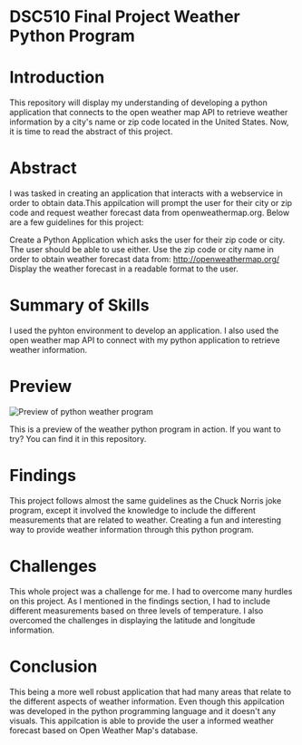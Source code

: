 # DSC510 Final Project Weather Python Program



# Introduction
This repository will display my understanding of developing a python application that connects to the open weather map API to retrieve weather information by a city's name or zip code located in the United States. Now, it is time to read the abstract of this project.



# Abstract
I was tasked in creating an application that interacts with a webservice in order to obtain data.This appilcation will prompt the user for their city or zip code and request weather forecast data from openweathermap.org. Below are a few guidelines for this project:

Create a Python Application which asks the user for their zip code or city. The user should be able to use either. Use the zip code or city name in order to obtain weather forecast data from: http://openweathermap.org/ Display the weather forecast in a readable format to the user.



# Summary of Skills
I used the pyhton environment to develop an application. I also used the open weather map API to connect with my python application to retrieve weather information.



# Preview 

![Preview of python weather program](https://github.com/micgonzalez/DSC510_Final_Project_Weather_Python_Program_Winter_2018/blob/master/weather_python_program_preview.png)

This is a preview of the weather python program in action. If you want to try? You can find it in this repository.



# Findings
This project follows almost the same guidelines as the Chuck Norris joke program, except it involved the knowledge to include the different measurements that are related to weather. Creating a fun and interesting way to provide weather information through this python program.



# Challenges
This whole project was a challenge for me. I had to overcome many hurdles on this project. As I mentioned in the findings section, I had to include different measurements based on three levels of temperature. I also overcomed the challenges in displaying the latitude and longitude information.



# Conclusion
This being a more well robust application that had many areas that relate to the different aspects of weather information. Even though this appilcation was developed in the python programming language and it doesn't any visuals. This appilcation is able to provide the user a informed weather forecast based on Open Weather Map's database.
